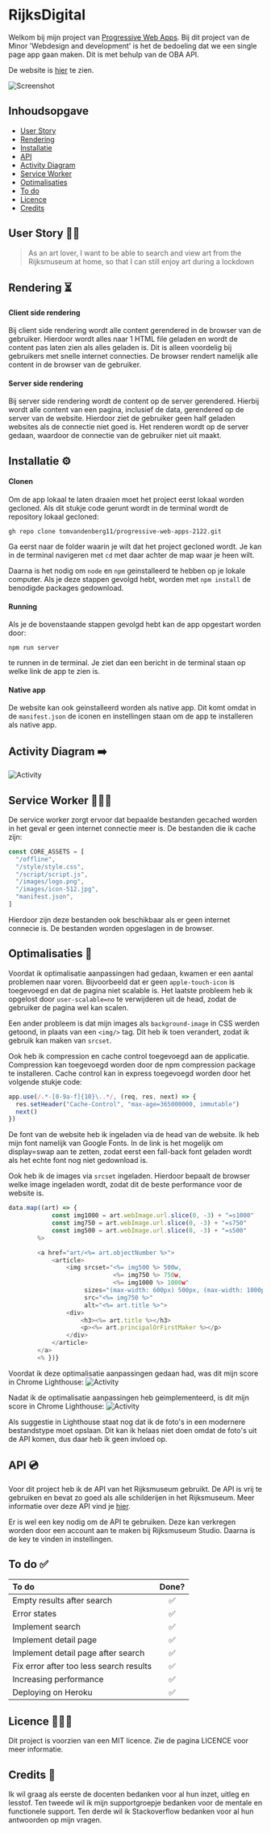 # RijksDigital

Welkom bij mijn project van [Progressive Web Apps](https://github.com/cmda-minor-web/progressive-web-apps-2122 "Minor link"). Bij dit project van de Minor 'Webdesign and development' is het de bedoeling dat we een single page app gaan maken. Dit is met behulp van de OBA API.

De website is [hier](https://rijksdigital.herokuapp.com/ "RijksDigital") te zien.

![Screenshot](static/images/screenshot.png)

## Inhoudsopgave

- [User Story](#user-story-)
- [Rendering](#rendering-)
- [Installatie](#installatie-)
- [API](#api-)
- [Activity Diagram](#activity-diagram-)
- [Service Worker](#service-worker-)
- [Optimalisaties](#optimalisaties-)
- [To do](#to-do-)
- [Licence](#licence-)
- [Credits](#credits-)

## User Story ✍🏼

> As an art lover, I want to be able to search and view art from the Rijksmuseum at home, so that I can still enjoy art during a lockdown

## Rendering ⏳

#### Client side rendering

Bij client side rendering wordt alle content gerendered in de browser van de gebruiker. Hierdoor wordt alles naar 1 HTML file geladen en wordt de content pas laten zien als alles geladen is. Dit is alleen voordelig bij gebruikers met snelle internet connecties. De browser rendert namelijk alle content in de browser van de gebruiker.

#### Server side rendering

Bij server side rendering wordt de content op de server gerendered. Hierbij wordt alle content van een pagina, inclusief de data, gerendered op de server van de website. Hierdoor ziet de gebruiker geen half geladen websites als de connectie niet goed is. Het renderen wordt op de server gedaan, waardoor de connectie van de gebruiker niet uit maakt.

## Installatie ⚙️

#### Clonen

Om de app lokaal te laten draaien moet het project eerst lokaal worden gecloned.
Als dit stukje code gerunt wordt in de terminal wordt de repository lokaal gecloned:

`gh repo clone tomvandenberg11/progressive-web-apps-2122.git`

Ga eerst naar de folder waarin je wilt dat het project gecloned wordt. Je kan in de terminal navigeren met `cd` met daar achter de map waar je heen wilt.

Daarna is het nodig om `node` en `npm` geinstalleerd te hebben op je lokale computer. Als je deze stappen gevolgd hebt, worden met `npm install` de benodigde packages gedownload.

#### Running

Als je de bovenstaande stappen gevolgd hebt kan de app opgestart worden door:

`npm run server`

te runnen in de terminal.
Je ziet dan een bericht in de terminal staan op welke link de app te zien is.

#### Native app

De website kan ook geinstalleerd worden als native app. Dit komt omdat in de `manifest.json` de iconen en instellingen staan om de app te installeren als native app.

## Activity Diagram ➡️

![Activity](static/images/activity.png)

## Service Worker 🏋🏻‍♀️

De service worker zorgt ervoor dat bepaalde bestanden gecached worden in het geval er geen internet connectie meer is. De bestanden die ik cache zijn:

```javascript
const CORE_ASSETS = [
  "/offline",
  "/style/style.css",
  "/script/script.js",
  "/images/logo.png",
  "/images/icon-512.jpg",
  "manifest.json",
]
```

Hierdoor zijn deze bestanden ook beschikbaar als er geen internet connecie is. De bestanden worden opgeslagen in de browser.

## Optimalisaties 💨

Voordat ik optimalisatie aanpassingen had gedaan, kwamen er een aantal problemen naar voren. Bijvoorbeeld dat er geen `apple-touch-icon` is toegevoegd en dat de pagina niet scalable is. Het laatste probleem heb ik opgelost door `user-scalable=no` te verwijderen uit de head, zodat de gebruiker de pagina wel kan scalen.

Een ander probleem is dat mijn images als `background-image` in CSS werden getoond, in plaats van een `<img/>` tag. Dit heb ik toen verandert, zodat ik gebruik kan maken van `srcset`.

Ook heb ik compression en cache control toegevoegd aan de applicatie. Compression kan toegevoegd worden door de npm compression package te installeren. Cache control kan in express toegevoegd worden door het volgende stukje code:

```javascript
app.use(/.*-[0-9a-f]{10}\..*/, (req, res, next) => {
  res.setHeader("Cache-Control", "max-age=365000000, immutable")
  next()
})
```

De font van de website heb ik ingeladen via de head van de website. Ik heb mijn font namelijk van Google Fonts. In de link is het mogelijk om display=swap aan te zetten, zodat eerst een fall-back font geladen wordt als het echte font nog niet gedownload is.

Ook heb ik de images via `srcset` ingeladen. Hierdoor bepaalt de browser welke image ingeladen wordt, zodat dit de beste performance voor de website is.

```javascript
data.map((art) => {
            const img1000 = art.webImage.url.slice(0, -3) + "=s1000"
            const img750 = art.webImage.url.slice(0, -3) + "=s750"
            const img500 = art.webImage.url.slice(0, -3) + "=s500"
        %>

        <a href="art/<%= art.objectNumber %>">
            <article>
                <img srcset="<%= img500 %> 500w,
                             <%= img750 %> 750w,
                             <%= img1000 %> 1000w"
                     sizes="(max-width: 600px) 500px, (max-width: 1000px) 750px, 1000px"
                     src="<%= img750 %>"
                     alt="<%= art.title %>">
                <div>
                    <h3><%= art.title %></h3>
                    <p><%= art.principalOrFirstMaker %></p>
                </div>
            </article>
        </a>
        <% })}
```

Voordat ik deze optimalisatie aanpassingen gedaan had, was dit mijn score in Chrome Lighthouse:
![Activity](static/images/oldLighthouse.png)

Nadat ik de optimalisatie aanpassingen heb geimplementeerd, is dit mijn score in Chrome Lighthouse:
![Activity](static/images/newLighthouse.png)

Als suggestie in Lighthouse staat nog dat ik de foto's in een modernere bestandstype moet opslaan. Dit kan ik helaas niet doen omdat de foto's uit de API komen, dus daar heb ik geen invloed op.

## API 💿

Voor dit project heb ik de API van het Rijksmuseum gebruikt. De API is vrij te gebruiken en bevat zo goed als alle
schilderijen in het Rijksmuseum. Meer informatie over deze API vind je [hier](https://data.rijksmuseum.nl/object-metadata/api/).

Er is wel een key nodig om de API te gebruiken. Deze kan verkregen worden door een account aan te maken bij Rijksmuseum Studio. Daarna is de key te vinden in instellingen.

## To do ✅

| To do                                   | Done? |
| :-------------------------------------- | :---: |
| Empty results after search              |  ✅   |
| Error states                            |  ✅   |
| Implement search                        |  ✅   |
| Implement detail page                   |  ✅   |
| Implement detail page after search      |  ✅   |
| Fix error after too less search results |  ✅   |
| Increasing performance                  |  ✅   |
| Deploying on Heroku                     |  ✅   |

## Licence 👨🏻‍⚖️

Dit project is voorzien van een MIT licence. Zie de pagina LICENCE voor meer informatie.

## Credits 📣

Ik wil graag als eerste de docenten bedanken voor al hun inzet, uitleg en lesstof. Ten tweede wil ik mijn supportgroepje bedanken voor de mentale en functionele support. Ten derde wil ik Stackoverflow bedanken voor al hun antwoorden op mijn vragen.
